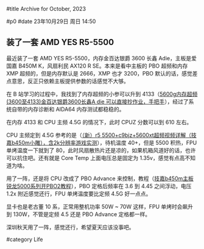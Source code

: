#title Archive for October, 2023

#p0
#date 23年10月29日 周日 14:50

## 装了一套 AMD YES R5-5500

最近装了一套 AMD YES R5-5500，内存金百达银爵 3600 长鑫 Adie，主板是爱国嘉 B450M K，风扇利民 AX120 R SE。本来是看中主板的 PBO 超频和内存 XMP 超频的，但是内存默认是 2666，XMP 也才 3200，PBO 默认的话，感觉差点意思，反正只依赖主板提供参数的话感觉不大够。

在 B 站学习的过程中，我找到了内存超频的小参可以升到 4133（[5600g内存超频(3600至4133)金百达银爵3600长鑫A die 可以直接抄作业，手把手](https://www.bilibili.com/video/BV1V24y1H7Kb/)），经过了系统自带的内存诊断和 AIDA64 内存测试都稳稳的。

在内存 4133 和 CPU 主频 4.5G 的情况下，此时 CPUZ 分数可以到 610 左右。

CPU 主频定到 4.5G 参考的是（[（新）r5 5500+c9bjz+5600xt超频视频详解（技嘉b450m小雕），含2k分辨率游戏实测](https://www.bilibili.com/video/BV1ak4y1i72v/)），待机温度 40+，但是 5500 积热，FPU 单烤温度一下就到了 80，此时风扇散热片还是凉的，如果机箱风道好的话，也许可以抗住吧。还有就是 Core Temp 上面电压总是固定为 1.35v，感觉有点高不知道为啥。

用了一阵，还是将 CPU 改成了 PBO Advance 来控制，教程（[技嘉b450m主板锐龙5000系列开PBO2教程](https://www.bilibili.com/video/BV1HD4y1F7rK/)），PBO 定格后频率在 3.6 到 4.45 之间浮动，电压 1.2x 附近感觉还行，FPU 单烤温度要比定频 4.5G 好一点点。

显卡也是老古董 10 系，正常用整机功率 50W ~ 70W 这样，FPU 单烤时会飙升到 130W，不管是定频 4.5 还是 PBO Advance 定格都一样。

深圳秋天用了一阵，感觉还行，希望夏天应该没事吧。

#category Life